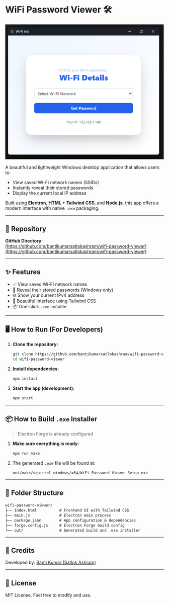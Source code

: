 # WiFi Password Viewer 🛠️
![WiFi Password Viewer UI](https://raw.githubusercontent.com/bantikumarsatlokashram/wifi-password-viewer/main/wifi-password-viewer.png)


A beautiful and lightweight Windows desktop application that allows users to:

- View saved Wi-Fi network names (SSIDs)
- Instantly reveal their stored passwords
- Display the current local IP address

Built using **Electron**, **HTML + Tailwind CSS**, and **Node.js**, this app offers a modern interface with native `.exe` packaging.

---

## 📁 Repository

**GitHub Directory:**\
[https://github.com/bantikumarsatlokashram/wifi-password-viewer](https://github.com/bantikumarsatlokashram/wifi-password-viewer)

---

## ✨ Features

- ✅ View saved Wi-Fi network names
- 🔐 Reveal their stored passwords (Windows only)
- 🌐 Show your current IPv4 address
- 🎨 Beautiful interface using Tailwind CSS
- 📦 One-click `.exe` installer

---

## 🖥️ How to Run (For Developers)

1. **Clone the repository:**

   ```bash
   git clone https://github.com/bantikumarsatlokashram/wifi-password-viewer.git
   cd wifi-password-viewer
   ```

2. **Install dependencies:**

   ```bash
   npm install
   ```

3. **Start the app (development):**

   ```bash
   npm start
   ```

---

## 📦 How to Build `.exe` Installer

> Electron Forge is already configured

1. **Make sure everything is ready:**

   ```bash
   npm run make
   ```

2. The generated `.exe` file will be found at:

   ```
   out/make/squirrel.windows/x64/WiFi Password Viewer Setup.exe
   ```

---

## 📂 Folder Structure

```
wifi-password-viewer/
├── index.html          # Frontend UI with Tailwind CSS
├── main.js             # Electron main process
├── package.json        # App configuration & dependencies
├── forge.config.js     # Electron Forge build config
└── out/                # Generated build and .exe installer
```

---

## 🙏 Credits

Developed by: [Banti Kumar (Satlok Ashram)](https://github.com/bantikumarsatlokashram)

---

## 📃 License

MIT License. Feel free to modify and use.

